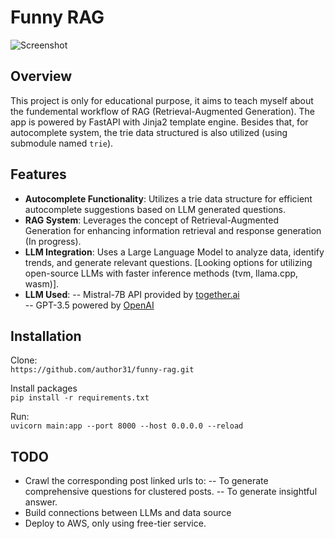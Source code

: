 # Funny RAG

![Screenshot](https://funny-rag-screenshots.s3.eu-north-1.amazonaws.com/funny-rag.png)

## Overview
This project is only for educational purpose, it aims to teach myself about the fundemental workflow of RAG (Retrieval-Augmented Generation). The app is powered by FastAPI with Jinja2 template engine. Besides that, for autocomplete system, the trie data structured is also utilized (using submodule named `trie`).


## Features
- **Autocomplete Functionality**: Utilizes a trie data structure for efficient autocomplete suggestions based on LLM generated questions.
- **RAG System**: Leverages the concept of Retrieval-Augmented Generation for enhancing information retrieval and response generation (In progress).
- **LLM Integration**: Uses a Large Language Model to analyze data, identify trends, and generate relevant questions. [Looking options for utilizing open-source LLMs with faster inference methods (tvm, llama.cpp, wasm)].
- **LLM Used**: 
-- Mistral-7B API provided by [together.ai](https://www.together.ai/) \
-- GPT-3.5 powered by [OpenAI](https://openai.com/)

## Installation
Clone: \
`https://github.com/author31/funny-rag.git`

Install packages \
`pip install -r requirements.txt`

Run: \
`uvicorn main:app --port 8000 --host 0.0.0.0 --reload`

## TODO
- Crawl the corresponding post linked urls to: 
-- To generate comprehensive questions for clustered posts.
-- To generate insightful answer.
- Build connections between LLMs and data source
- Deploy to AWS, only using free-tier service.